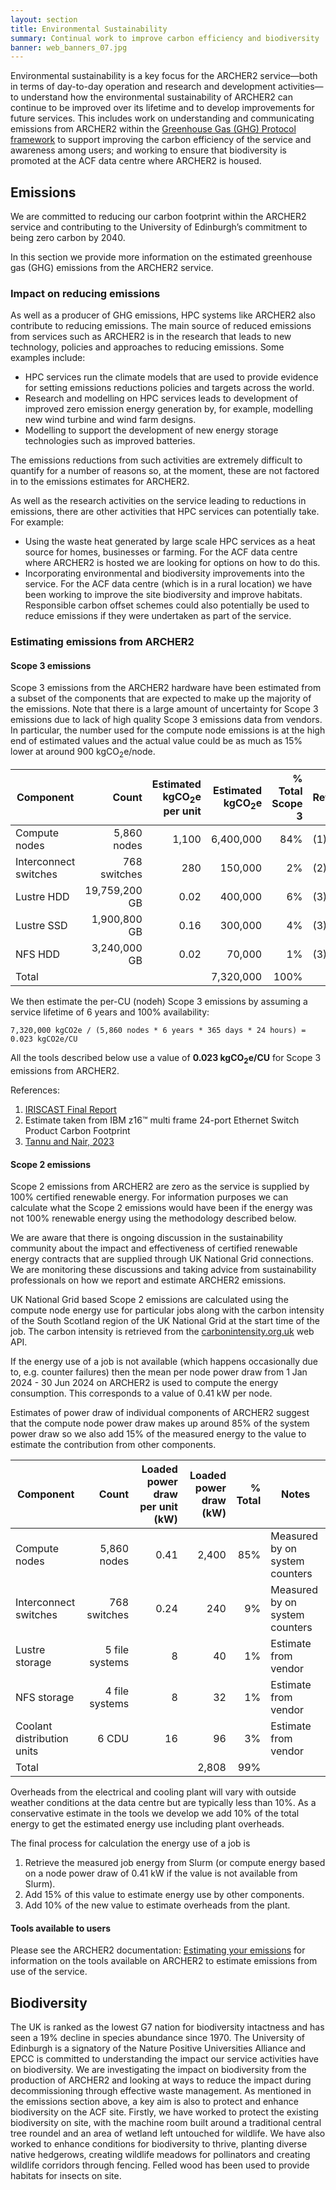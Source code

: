```yaml
---
layout: section
title: Environmental Sustainability
summary: Continual work to improve carbon efficiency and biodiversity
banner: web_banners_07.jpg
---
```


Environmental sustainability is a key focus for the ARCHER2 service—both in terms of day-to-day operation and research and development activities—to understand how the environmental sustainability of ARCHER2 can continue to be improved over its lifetime and to develop improvements for future services. This includes work on understanding and communicating emissions from ARCHER2 within the [Greenhouse Gas (GHG) Protocol framework](https://ghgprotocol.org/) to support improving the carbon efficiency of the service and awareness among users; and working to ensure that biodiversity is promoted at the ACF data centre where ARCHER2 is housed.

## Emissions

We are committed to reducing our carbon footprint within the ARCHER2 service and
contributing to the University of Edinburgh’s commitment to being zero carbon by
2040.

In this section we provide more information on the estimated greenhouse gas (GHG)
emissions from the ARCHER2 service.

### Impact on reducing emissions

As well as a producer of GHG emissions, HPC systems like ARCHER2 also contribute
to reducing emissions. The main source of reduced emissions from services such as
ARCHER2 is in the research that leads to new technology, policies and approaches
to reducing emissions. Some examples include:

- HPC services run the climate models that are used to provide evidence for setting
  emissions reductions policies and targets across the world.
- Research and modelling on HPC services leads to development of improved zero
  emission energy generation by, for example, modelling new wind turbine and wind
  farm designs.
- Modelling to support the development of new energy storage technologies such as
  improved batteries.

The emissions reductions from such activities are extremely difficult to 
quantify for a number of reasons so, at the moment, these are not factored in
to the emissions estimates for ARCHER2.

As well as the research activities on the service leading to reductions in emissions,
there are other activities that HPC services can potentially take. For example:

- Using the waste heat generated by large scale HPC services as a heat source for
  homes, businesses or farming. For the ACF data centre where ARCHER2 is hosted
  we are looking for options on how to do this.
- Incorporating environmental and biodiversity improvements into the service. For
  the ACF data centre (which is in a rural location) we have been working to
  improve the site biodiversity and improve habitats. Responsible carbon offset
  schemes could also potentially be used to reduce emissions if they were undertaken
  as part of the service. 

### Estimating emissions from ARCHER2

#### Scope 3 emissions

Scope 3 emissions from the ARCHER2 hardware have been estimated from a subset of
the components that are expected to make up the majority of the emissions. Note that
there is a large amount of uncertainty for Scope 3 emissions due to lack of high quality
Scope 3 emissions data from vendors. In particular, the number used for the compute node
emissions is at the high end of estimated values and the actual value could be as much
as 15% lower at around 900 kgCO<sub>2</sub>e/node.

| Component | Count | Estimated kgCO<sub>2</sub>e per unit | Estimated kgCO<sub>2</sub>e | % Total Scope 3 | References |
|---|--:|--:|--:|--:|---|
| Compute nodes | 5,860 nodes | 1,100 | 6,400,000 | 84% | (1) |
| Interconnect switches | 768 switches | 280 | 150,000 | 2% | (2) |
| Lustre HDD | 19,759,200 GB | 0.02 | 400,000 | 6% | (3) |
| Lustre SSD | 1,900,800 GB | 0.16 | 300,000 | 4% | (3) |
| NFS HDD | 3,240,000 GB | 0.02 | 70,000 | 1% | (3) |
| Total | | | 7,320,000 | 100% | |

We then estimate the per-CU (nodeh) Scope 3 emissions by assuming a service lifetime
of 6 years and 100% availability:

```
7,320,000 kgCO2e / (5,860 nodes * 6 years * 365 days * 24 hours) = 0.023 kgCO2e/CU
```

All the tools described below use a value of **0.023 kgCO<sub>2</sub>e/CU** for Scope 3
emissions from ARCHER2.

References:

1. [IRISCAST Final Report](https://doi.org/10.5281/zenodo.7692451)
2. Estimate taken from IBM z16™ multi frame 24-port Ethernet Switch Product Carbon Footprint
3. [Tannu and Nair, 2023](https://arxiv.org/abs/2207.10793)

#### Scope 2 emissions

Scope 2 emissions from ARCHER2 are zero as the service is supplied by 100% certified renewable energy.
For information purposes we can calculate what the Scope 2 emissions would have been if the energy
was not 100% renewable energy using the methodology described below.

We are aware that there is ongoing discussion in the sustainability community about the impact and
effectiveness of certified renewable energy contracts that are supplied through UK National Grid
connections. We are monitoring these discussions and taking advice from sustainability professionals
on how we report and estimate ARCHER2 emissions.

UK National Grid based Scope 2 emissions are calculated using the compute node energy use for particular
jobs along with the carbon intensity of the South Scotland region of the UK National Grid at the start
time of the job. The carbon intensity is retrieved from the [carbonintensity.org.uk](carbonintensity.org.uk)
web API.

If the energy use of a job is not available (which happens occasionally due to, e.g. counter failures) then
the mean per node power draw from 1 Jan 2024 - 30 Jun 2024 on ARCHER2 is used to compute the energy
consumption. This corresponds to a value of 0.41 kW per node.

Estimates of power draw of individual components of ARCHER2 suggest that the compute node power draw makes up
around 85% of the system power draw so we also add 15% of the measured energy to the 
value to estimate the contribution from other components.

| Component | Count | Loaded power draw per unit (kW)| Loaded power draw (kW) | % Total | Notes |
|---|--:|--:|--:|--:|---|
| Compute nodes | 5,860 nodes | 0.41 | 2,400 | 85% | Measured by on system counters |
| Interconnect switches | 768 switches | 0.24 | 240 | 9% | Measured by on system counters |
| Lustre storage | 5 file systems | 8 | 40 | 1% | Estimate from vendor |
| NFS storage | 4 file systems | 8 | 32 | 1% | Estimate from vendor |
| Coolant distribution units | 6 CDU | 16 | 96 | 3% | Estimate from vendor |
| Total | | | 2,808 | 99% | |

Overheads from the electrical and cooling plant will vary with outside weather conditions at
the data centre but are typically less than 10%. As a conservative estimate in the tools we 
develop we add 10% of the total energy to get the estimated energy use including plant 
overheads.

The final process for calculation the energy use of a job is

1. Retrieve the measured job energy from Slurm (or compute energy based on a node power draw of
   0.41 kW if the value is not available from Slurm).
2. Add 15% of this value to estimate energy use by other components.
3. Add 10% of the new value to estimate overheads from the plant.

#### Tools available to users

Please see the ARCHER2 documentation:
[Estimating your emissions](https://docs.archer2.ac.uk/user-guide/energy/#estimating-your-emissions)
for information on the tools available on ARCHER2 to estimate emissions from use of
the service.


## Biodiversity

The UK is ranked as the lowest G7 nation for biodiversity intactness and has seen a
19% decline in species abundance since 1970. The University of Edinburgh is a
signatory of the Nature Positive Universities Alliance and EPCC is committed to
understanding the impact our service activities have on biodiversity. We are
investigating the impact on biodiversity from the production of ARCHER2 and looking at
ways to reduce the impact during decommissioning through effective waste management.
As mentioned in the emissions section above, a key aim is also to protect and enhance 
biodiversity on the ACF site. Firstly, we have worked to protect the existing
biodiversity on site, with the machine room built around a traditional central tree
roundel and an area of wetland left untouched for wildlife. We have also worked to
enhance conditions for biodiversity to thrive, planting diverse native hedgerows,
creating wildlife meadows for pollinators and creating wildlife corridors through
fencing. Felled wood has been used to provide habitats for insects on site.





